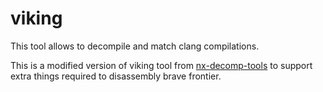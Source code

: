 # viking
This tool allows to decompile and match clang compilations.

This is a modified version of viking tool from [nx-decomp-tools](https://github.com/open-ead/nx-decomp-tools/tree/8a19eb879e94ff19bcc5fb59c0ce3336ce3214a9) to support
extra things required to disassembly brave frontier.

